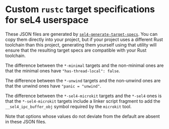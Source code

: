 <!--
     Copyright 2023, Colias Group, LLC

     SPDX-License-Identifier: CC-BY-SA-4.0
-->

# Custom `rustc` target specifications for seL4 userspace

These JSON files are generated by
[`sel4-generate-target-specs`](../../crates/sel4-generate-target-specs). You can copy them directly
into your project, but if your project uses a different Rust toolchain than this project, generating
them yourself using that utility will ensure that the resulting target specs are compatible with
your Rust toolchain.

The difference between the `*-minimal` targets and the non-minimal ones are that the minimal ones
have `"has-thread-local": false`.

The difference between the `*-unwind` targets and the non-unwind ones are that the unwind ones have
`"panic = "unwind"`.

The difference between the `*-sel4-microkit` targets and the `*-sel4` ones is that the
`*-sel4-microkit` targets include a linker script fragment to add the `__sel4_ipc_buffer_obj` symbol
required by the `microkit` tool.

Note that options whose values do not deviate from the default are absent in these JSON files.
